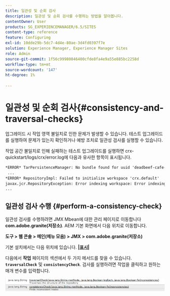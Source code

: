 ```yaml
---
title: 일관성 및 순회 검사
description: 일관성 및 순회 검사를 수행하는 방법을 알아봅니다.
contentOwner: User
products: SG_EXPERIENCEMANAGER/6.5/SITES
content-type: reference
feature: Configuring
exl-id: 10dde29b-5dc7-4d4e-80ae-3d4fd0397f7e
solution: Experience Manager, Experience Manager Sites
role: Admin
source-git-commit: 1f56c99980846400cfde8fa4e9a55e885bc2258d
workflow-type: tm+mt
source-wordcount: '147'
ht-degree: 1%

---
```


# 일관성 및 순회 검사{#consistency-and-traversal-checks}

업그레이드 시 작업 영역 불일치로 인한 문제가 발생할 수 있습니다. 테스트 업그레이드를 실행하여 문제가 있는지 확인하거나 예방 조치로 일관성 검사를 실행할 수 있습니다.

작업 공간 불일치로 인해 실패하는 테스트 업그레이드를 실행하면 crx-quickstart/logs/crx/error.log에 다음과 유사한 항목이 표시됩니다.

```xml
*ERROR* TarPersistenceManager: No bundle found for uuid 'deadbeef-cafe-babe-cafe-babecafebabe'
 ...
*ERROR* RepositoryImpl: Failed to initialize workspace 'crx.default'
javax.jcr.RepositoryException: Error indexing workspace: Error indexing workspace: Error indexing workspace
...
```

## 일관성 검사 수행 {#perform-a-consistency-check}

일관성 검사를 수행하려면 JMX Mbean에 대한 관리 페이지로 이동합니다 **com.adobe.granite(저장소)**. AEM 기본 화면에서 다음 위치로 이동합니다.

**도구 > 웹 콘솔 > 메인(메뉴 모음) > JMX > com.adobe.granite(저장소)**

기본 설치에서는 다음 위치에 있습니다.  **[|표시|](http://localhost:4502/system/console/jmx/com.adobe.granite%3Atype%3DRepository)**

다음에서 **작업** 페이지의 섹션에서 두 가지 메서드를 찾을 수 있습니다. **`traversalCheck`** 및 **`consistencyCheck`**. 검사를 실행하려면 작업을 클릭하고 원하는 매개 변수를 입력합니다.

![chlimage_1-117](assets/chlimage_1-117.png)
